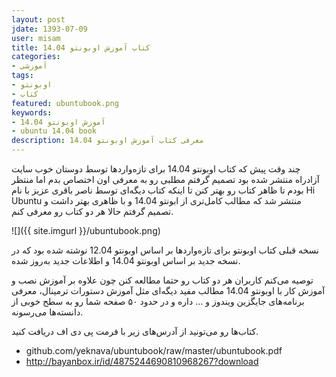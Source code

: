 ```yaml
---
layout: post
jdate: 1393-07-09
user: misam
title: کتاب آموزش اوبونتو 14.04
categories:
- آموزشی
tags:
- اوبونتو
- کتاب
featured: ubuntubook.png
keywords:
- آموزش اوبونتو 14.04
- ubuntu 14.04 book
description: معرفی کتاب آموزش اوبونتو 14.04
---
```


چند وقت پیش که کتاب اوبونتو 14.04 برای تازه‌واردها توسط دوستان خوب سایت آزادراه منتشر شده بود تصمیم گرفتم مطلبی رو به معرفی اون اختصاص بدم اما منتظر بودم تا ظاهر کتاب رو بهتر کنن تا اینکه کتاب دیگه‌ای توسط ناصر باقری عزیز با نام Hi Ubuntu منتشر شد که مطالب کامل‌تری از ابونتو 14.04 و با ظاهری بهتر داشت و تصمیم گرفتم حالا هر دو کتاب رو معرفی کنم.

![]({{ site.imgurl }}/ubuntubook.png)

نسخه قبلی کتاب اوبونتو برای تازه‌واردها بر اساس اوبونتو 12.04 نوشته شده بود که در نسخه جدید بر اساس اوبونتو 14.04 و اطلاعات جدید به‌روز شده.

توصیه می‌کنم کاربران هر دو کتاب رو حتما مطالعه کنن چون علاوه بر آموزش نصب و آموزش کار با اوبونتو 14.04 مطالب مفید دیگه‌ای مثل آموزش دستورات ترمینال، معرفی برنامه‌های جایگزین ویندوز و ... داره و در حدود ۵۰ صفحه شما رو به سطح خوبی از دانسته‌ها می‌رسونه.

کتاب‌ها رو می‌تونید از آدرس‌های زیر با فرمت پی دی اف دریافت کنید.

*   github.com/yeknava/ubuntubook/raw/master/ubuntubook.pdf
*   http://bayanbox.ir/id/4875244690810968267?download
